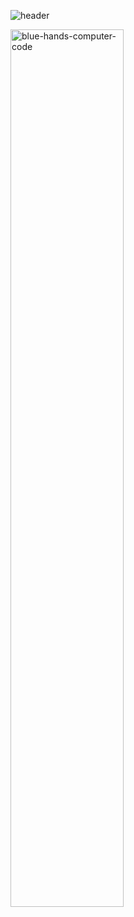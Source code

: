 ![header](https://capsule-render.vercel.app/api?type=transparent&color=auto&height=300&section=header&text=Welcome%20to%20my%20GitHub&fontSize=90)

<img src="https://user-images.githubusercontent.com/127683817/281914946-03cd4ba8-4f0d-4ab0-87dc-e60cafb9fc4e.jpg" alt="blue-hands-computer-code" style="max-width: 100%; height:60%;">

<!--
**jnomad21/jnomad21** is a ✨ _special_ ✨ repository because its `README.md` (this file) appears on your GitHub profile.

Here are some ideas to get you started:

- 🔭 I’m currently working on ...
- 🌱 I’m currently learning ...
- 👯 I’m looking to collaborate on ...
- 🤔 I’m looking for help with ...
- 💬 Ask me about ...
- 📫 How to reach me: ...
- 😄 Pronouns: ...
- ⚡ Fun fact: ...
-->
